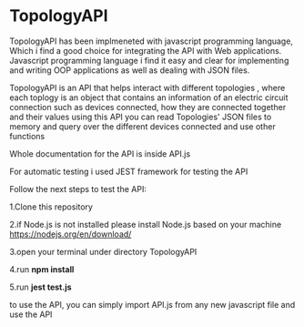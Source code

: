 # TopologyAPI

TopologyAPI has been implmeneted with javascript programming language, Which i find a good choice for integrating the API with Web applications. Javascript programming language 
i find it easy and clear for implementing and writing OOP applications as well as dealing with JSON files.

TopologyAPI is an API that helps interact with different topologies , where each toplogy is an object that contains an information of an electric circuit connection
such as devices connected, how they are connected together and their values
using this API you can read Topologies' JSON files to memory and query over the different devices connected and use other functions

Whole documentation for the API is inside API.js


For automatic testing i used JEST framework for testing the API

Follow the next steps to test the API:

1.Clone this repository

2.if Node.js is not installed please install Node.js based on your machine https://nodejs.org/en/download/

3.open your terminal under directory TopologyAPI

4.run **npm install**

5.run **jest test.js**

to use the API, you can simply import API.js from any new javascript file and use the API


